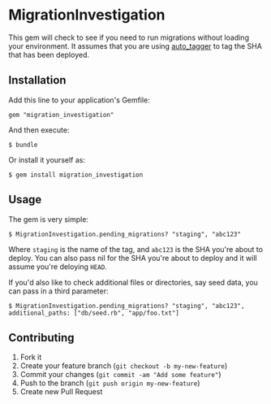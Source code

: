 # MigrationInvestigation

This gem will check to see if you need to run migrations without loading your environment.
It assumes that you are using [auto_tagger](https://github.com/zilkey/auto_tagger) to tag the SHA
that has been deployed.

## Installation

Add this line to your application's Gemfile:

    gem "migration_investigation"

And then execute:

    $ bundle

Or install it yourself as:

    $ gem install migration_investigation

## Usage

The gem is very simple:

    $ MigrationInvestigation.pending_migrations? "staging", "abc123"

Where `staging` is the name of the tag, and `abc123` is the SHA you're about to deploy.
You can also pass nil for the SHA you're about to deploy and it will assume you're deloying `HEAD`.

If you'd also like to check additional files or directories, say seed data, you can pass in a third
parameter:

    $ MigrationInvestigation.pending_migrations? "staging", "abc123", additional_paths: ["db/seed.rb", "app/foo.txt"]

## Contributing

1. Fork it
2. Create your feature branch (`git checkout -b my-new-feature`)
3. Commit your changes (`git commit -am "Add some feature"`)
4. Push to the branch (`git push origin my-new-feature`)
5. Create new Pull Request
